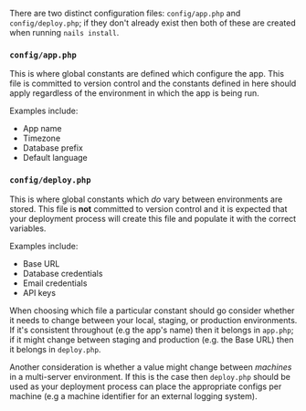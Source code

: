 There are two distinct configuration files: `config/app.php` and `config/deploy.php`; if they don't already exist then
both of these are created when running `nails install`.

### `config/app.php`

This is where global constants are defined which configure the app. This file is committed to version control and the
constants defined in here should apply regardless of the environment in which the app is being run.

Examples include:

- App name
- Timezone
- Database prefix
- Default language


### `config/deploy.php`
This is where global constants which _do_ vary between environments are stored. This file is **not** committed to
version control and it is expected that your deployment process will create this file and populate it with the correct
variables.

Examples include:

- Base URL
- Database credentials
- Email credentials
- API keys

When choosing which file a particular constant should go consider whether it needs to change between your local,
staging, or production environments. If it's consistent throughout (e.g the app's name) then it belongs in `app.php`; if
it might change between staging and production (e.g. the Base URL) then it belongs in `deploy.php`.

Another consideration is whether a value might change between *machines* in a multi-server environment. If this is the
case then `deploy.php` should be used as your deployment process can place the appropriate configs per machine (e.g a
machine identifier for an external logging system).
